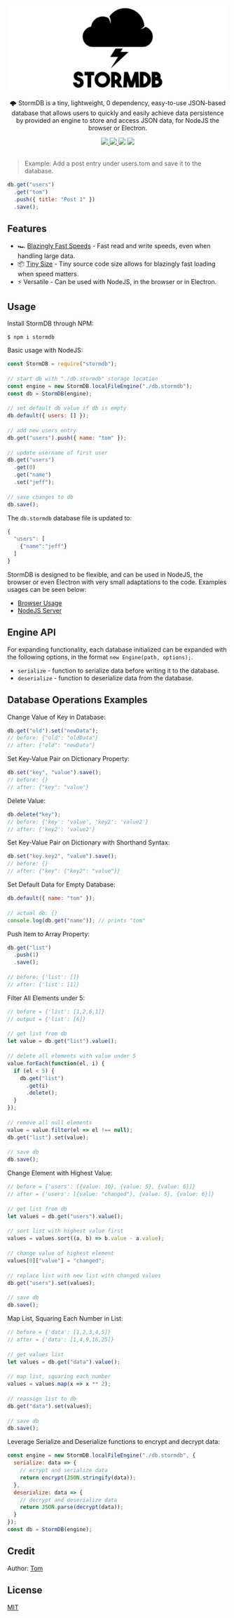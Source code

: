<div align="center">
  <img src="./docs/logo.png" alt="StormDB logo">

  <p>🌩️ StormDB is a tiny, lightweight, 0 dependency, easy-to-use JSON-based database that allows users to quickly and easily achieve data persistence by provided an engine to store and access JSON data, for NodeJS the browser or Electron.</p>

  <a href="https://npmjs.com/package/stormdb">
    <img src="https://img.shields.io/npm/v/stormdb?color=brightgreen">
  </a>
  <a href="https://bundlephobia.com/result?p=stormdb">
    <img src="https://img.shields.io/bundlephobia/minzip/stormdb?color=brightgreen">
  </a>
  <img src="https://img.shields.io/badge/dependencies-0-brightgreen?color=blue">
  <a href="./LICENSE">
    <img src="https://img.shields.io/badge/license-MIT-blue">
  </a>
</div>

<br>

> Example: Add a post entry under users.tom and save it to the database.

```js
db.get("users")
  .get("tom")
  .push({ title: "Post 1" })
  .save();
```

## Features

- 🏎️ [Blazingly Fast Speeds](./docs/speed.md) - Fast read and write speeds, even when handling large data.
- 📦 [Tiny Size](https://bundlephobia.com/result?p=stormdb) - Tiny source code size allows for blazingly fast loading when speed matters.
- ⚡️ Versatile - Can be used with NodeJS, in the browser or in Electron.

## Usage

Install StormDB through NPM:

```
$ npm i stormdb
```

Basic usage with NodeJS:

```js
const StormDB = require("stormdb");

// start db with "./db.stormdb" storage location
const engine = new StormDB.localFileEngine("./db.stormdb");
const db = StormDB(engine);

// set default db value if db is empty
db.default({ users: [] });

// add new users entry
db.get("users").push({ name: "tom" });

// update username of first user
db.get("users")
  .get(0)
  .get("name")
  .set("jeff");

// save changes to db
db.save();
```

The `db.stormdb` database file is updated to:

```js
{
  "users": [
    {"name":"jeff"}
  ]
}
```

StormDB is designed to be flexible, and can be used in NodeJS, the browser or even Electron with very small adaptations to the code. Examples usages can be seen below:

- [Browser Usage](./examples/browser.md)
- [NodeJS Server](./examples/node.md)

## Engine API

For expanding functionality, each database initialized can be expanded with the following options, in the format `new Engine(path, options);`.

- `serialize` - function to serialize data before writing it to the database.
- `deserialize` - function to deserialize data from the database.

## Database Operations Examples

Change Value of Key in Database:

```js
db.get("old").set("newData");
// before: {"old": "oldData"}
// after: {"old": "newData"}
```

Set Key-Value Pair on Dictionary Property:

```js
db.set("key", "value").save();
// before: {}
// after: {"key": "value"}
```

Delete Value:

```js
db.delete("key");
// before: {'key': 'value', 'key2': 'value2'}
// after: {'key2': 'value2'}
```

Set Key-Value Pair on Dictionary with Shorthand Syntax:

```js
db.set("key.key2", "value").save();
// before: {}
// after: {"key": {"key2": "value"}}
```

Set Default Data for Empty Database:

```js
db.default({ name: "tom" });

// actual db: {}
console.log(db.get("name")); // prints "tom"
```

Push Item to Array Property:

```js
db.get("list")
  .push(1)
  .save();

// before: {'list': []}
// after: {'list': [1]}
```

Filter All Elements under 5:

```js
// before = {'list': [1,2,6,1]}
// output = {'list': [6]}

// get list from db
let value = db.get("list").value();

// delete all elements with value under 5
value.forEach(function(el, i) {
  if (el < 5) {
    db.get("list")
      .get(i)
      .delete();
  }
});

// remove all null elements
value = value.filter(el => el !== null);
db.get("list").set(value);

// save db
db.save();
```

Change Element with Highest Value:

```js
// before = {'users': [{value: 10}, {value: 5}, {value: 6}]}
// after = {'users': [{value: "changed"}, {value: 5}, {value: 6}]}

// get list from db
let values = db.get("users").value();

// sort list with highest value first
values = values.sort((a, b) => b.value - a.value);

// change value of highest element
values[0]["value"] = "changed";

// replace list with new list with changed values
db.get("users").set(values);

// save db
db.save();
```

Map List, Squaring Each Number in List:

```js
// before = {'data': [1,2,3,4,5]}
// after = {'data': [1,4,9,16,25]}

// get values list
let values = db.get("data").value();

// map list, squaring each number
values = values.map(x => x ** 2);

// reassign list to db
db.get("data").set(values);

// save db
db.save();
```

Leverage Serialize and Deserialize functions to encrypt and decrypt data:

```js
const engine = new StormDB.localFileEngine("./db.stormdb", {
  serialize: data => {
    // ecrypt and serialize data
    return encrypt(JSON.stringify(data));
  },
  deserialize: data => {
    // decrypt and deserialize data
    return JSON.parse(decrypt(data));
  }
});
const db = StormDB(engine);
```

## Credit

Author: [Tom](https://github.com/TomPrograms)

## License

[MIT](LICENSE)
